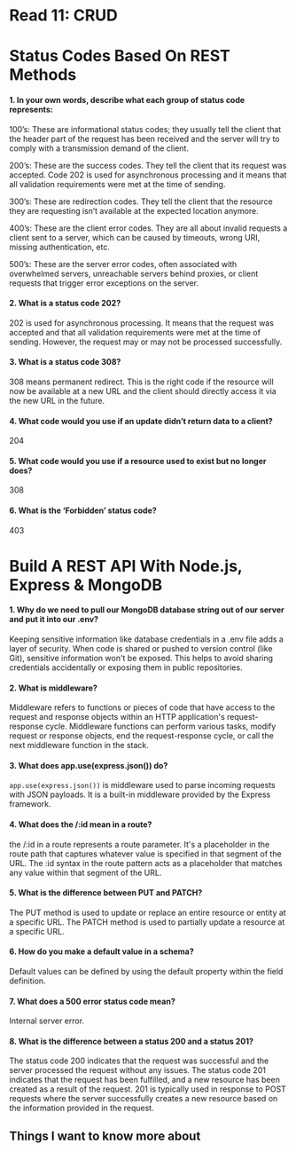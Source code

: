 # Read 11: CRUD

# Status Codes Based On REST Methods

#### 1. In your own words, describe what each group of status code represents:

100’s: These are informational status codes; they usually tell the client that the header part of the request has been received and the server will try to comply with a transmission demand of the client. 

200’s: These are the success codes. They tell the client that its request was accepted. Code 202 is used for asynchronous processing and it means that all validation requirements were met at the time of sending.

300’s: These are redirection codes. They tell the client that the resource they are requesting isn’t available at the expected location anymore.

400’s: These are the client error codes. They are all about invalid requests a client sent to a server, which can be caused by timeouts, wrong URI, missing authentication, etc.

500’s: These are the server error codes, often associated with overwhelmed servers, unreachable servers behind proxies, or client requests that trigger error exceptions on the server. 

#### 2. What is a status code 202?

202 is used for asynchronous processing. It means that the request was accepted and that all validation requirements were met at the time of sending. However, the request may or may not be processed successfully. 

#### 3. What is a status code 308?

 308 means permanent redirect. This is the right code if the resource will now be available at a new URL and the client should directly access it via the new URL in the future. 

#### 4. What code would you use if an update didn’t return data to a client?

204

#### 5. What code would you use if a resource used to exist but no longer does?

308

#### 6. What is the ‘Forbidden’ status code?

403

# Build A REST API With Node.js, Express & MongoDB

#### 1. Why do we need to pull our MongoDB database string out of our server and put it into our .env?

Keeping sensitive information like database credentials in a .env file adds a layer of security. When code is shared or pushed to version control (like Git), sensitive information won't be exposed. This helps to avoid sharing credentials accidentally or exposing them in public repositories.

#### 2. What is middleware?

Middleware refers to functions or pieces of code that have access to the request and response objects within an HTTP application's request-response cycle. Middleware functions can perform various tasks, modify request or response objects, end the request-response cycle, or call the next middleware function in the stack.

#### 3. What does app.use(express.json()) do?

`app.use(express.json())` is middleware used to parse incoming requests with JSON payloads. It is a built-in middleware provided by the Express framework.

#### 4. What does the /:id mean in a route?

the /:id in a route represents a route parameter. It's a placeholder in the route path that captures whatever value is specified in that segment of the URL.
The :id syntax in the route pattern acts as a placeholder that matches any value within that segment of the URL. 

#### 5. What is the difference between PUT and PATCH?

The PUT method is used to update or replace an entire resource or entity at a specific URL. The PATCH method is used to partially update a resource at a specific URL.

#### 6. How do you make a default value in a schema?

Default values can be defined by using the default property within the field definition.

#### 7. What does a 500 error status code mean?

Internal server error.

#### 8. What is the difference between a status 200 and a status 201?

The status code 200 indicates that the request was successful and the server processed the request without any issues. The status code 201 indicates that the request has been fulfilled, and a new resource has been created as a result of the request. 201 is typically used in response to POST requests where the server successfully creates a new resource based on the information provided in the request.

## Things I want to know more about 